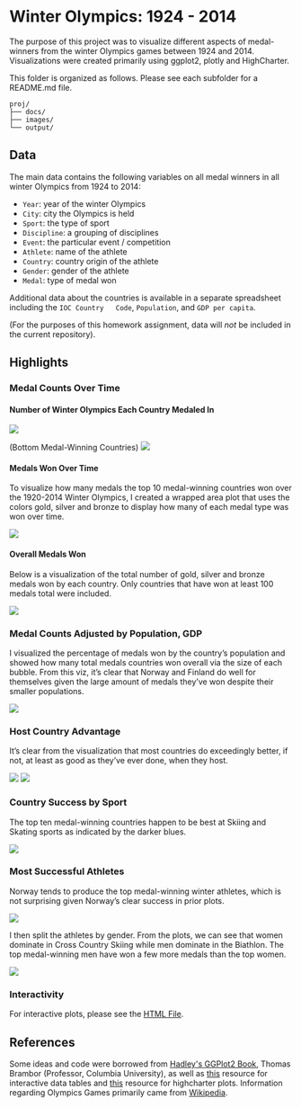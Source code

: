 # Winter Olympics: 1924 - 2014
The purpose of this project was to visualize different aspects of medal-winners from the winter Olympics games between 1924 and 2014. Visualizations were created primarily using ggplot2, plotly and HighCharter.

This folder is organized as follows. Please see each subfolder for a README.md file.

```
proj/
├── docs/
├── images/
└── output/
```

## Data
The main data contains the following variables on all medal winners in all winter Olympics from 1924 to 2014:

  - `Year`: year of the winter Olympics  
  - `City`: city the Olympics is held  
  - `Sport`: the type of sport   
  - `Discipline`: a grouping of disciplines  
  - `Event`:	the particular event / competition  
  - `Athlete`: name of the athlete  
  - `Country`: country origin of the athlete  
  - `Gender`: gender of the athlete  
  - `Medal`: type of medal won

Additional data about the countries is available in a separate spreadsheet including the `IOC Country	Code`, `Population`, and `GDP per capita`.

(For the purposes of this homework assignment, data will *not* be included in the current repository).

## Highlights
### Medal Counts Over Time
#### Number of Winter Olympics Each Country Medaled In
![](./hw1/images/unnamed-chunk-2-1.png)

(Bottom Medal-Winning Countries)
![](./hw1/images/unnamed-chunk-2-2.png)

#### Medals Won Over Time
To visualize how many medals the top 10 medal-winning countries won over the 1920-2014 Winter Olympics, I created a wrapped area plot that uses the colors gold, silver and bronze to display how many of each medal type was won over time.

![](./hw1/images/unnamed-chunk-5-1.png)

#### Overall Medals Won
Below is a visualization of the total number of gold, silver and bronze medals won by each country. Only countries that have won at least 100 medals total were included.

![](./hw1/images/unnamed-chunk-6-2.png)

### Medal Counts Adjusted by Population, GDP
 I visualized the percentage of medals won by the country’s population and showed how many total medals countries won overall via the size of each bubble. From this viz, it’s clear that Norway and Finland do well for themselves given the large amount of medals they’ve won despite their smaller populations.

![](./hw1/images/unnamed-chunk-11-1.png)

### Host Country Advantage
 It’s clear from the visualization that most countries do exceedingly better, if not, at least as good as they’ve ever done, when they host.

![](./hw1/images/unnamed-chunk-13-1.png)
![](./hw1/images/unnamed-chunk-14-1.png)

### Country Success by Sport
The top ten medal-winning countries happen to be best at Skiing and Skating sports as indicated by the darker blues.

![](./hw1/images/unnamed-chunk-17-1.png)

### Most Successful Athletes
 Norway tends to produce the top medal-winning winter athletes, which is not surprising given Norway’s clear success in prior plots.

![](./hw1/images/unnamed-chunk-18-1.png)

I then split the athletes by gender. From the plots, we can see that women dominate in Cross Country Skiing while men dominate in the Biathlon. The top medal-winning men have won a few more medals than the top women.

![](./hw1/images/unnamed-chunk-20-1.png)

### Interactivity
For interactive plots, please see the [HTML File](.hw1/output/Beiers_Olympics).


## References
Some ideas and code were borrowed from [Hadley's GGPlot2 Book](https://github.com/hadley/ggplot2-book), Thomas Brambor (Professor, Columbia University), as well as [this](https://rstudio.github.io/DT/) resource for interactive data tables and [this](http://jkunst.com/highcharter/) resource for highcharter plots. Information regarding Olympics Games primarily came from [Wikipedia](https://en.wikipedia.org/wiki/All-time_Olympic_Games_medal_table). 
